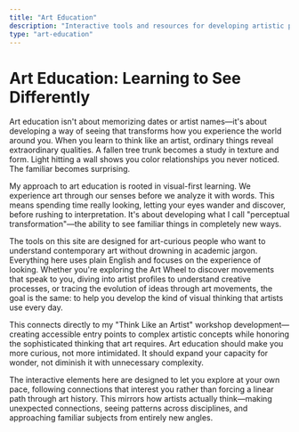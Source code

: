 ```yaml
---
title: "Art Education"
description: "Interactive tools and resources for developing artistic perception and understanding"
type: "art-education"
---
```


# Art Education: Learning to See Differently

Art education isn't about memorizing dates or artist names—it's about developing a way of seeing that transforms how you experience the world around you. When you learn to think like an artist, ordinary things reveal extraordinary qualities. A fallen tree trunk becomes a study in texture and form. Light hitting a wall shows you color relationships you never noticed. The familiar becomes surprising.

My approach to art education is rooted in visual-first learning. We experience art through our senses before we analyze it with words. This means spending time really looking, letting your eyes wander and discover, before rushing to interpretation. It's about developing what I call "perceptual transformation"—the ability to see familiar things in completely new ways.

The tools on this site are designed for art-curious people who want to understand contemporary art without drowning in academic jargon. Everything here uses plain English and focuses on the experience of looking. Whether you're exploring the Art Wheel to discover movements that speak to you, diving into artist profiles to understand creative processes, or tracing the evolution of ideas through art movements, the goal is the same: to help you develop the kind of visual thinking that artists use every day.

This connects directly to my "Think Like an Artist" workshop development—creating accessible entry points to complex artistic concepts while honoring the sophisticated thinking that art requires. Art education should make you more curious, not more intimidated. It should expand your capacity for wonder, not diminish it with unnecessary complexity.

The interactive elements here are designed to let you explore at your own pace, following connections that interest you rather than forcing a linear path through art history. This mirrors how artists actually think—making unexpected connections, seeing patterns across disciplines, and approaching familiar subjects from entirely new angles.

